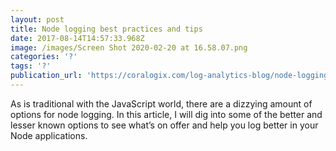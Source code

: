 ```yaml
---
layout: post
title: Node logging best practices and tips
date: 2017-08-14T14:57:33.968Z
image: /images/Screen Shot 2020-02-20 at 16.58.07.png
categories: '?'
tags: '?'
publication_url: 'https://coralogix.com/log-analytics-blog/node-logging-best-practices-tips/'
---
```

As is traditional with the JavaScript world, there are a dizzying amount of options for node logging. In this article, I will dig into some of the better and lesser known options to see what’s on offer and help you log better in your Node applications.
